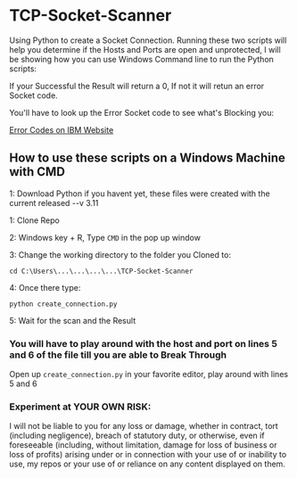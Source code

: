 # TCP-Socket-Scanner
Using Python to create a Socket Connection.
Running these two scripts will help you determine if the Hosts and Ports are open and unprotected, I will be showing how you can use Windows Command line to run the Python scripts:

If your Successful the Result will return a 0, 
If not it will retun an error Socket code. 

You'll have to look up the Error Socket code to see what's Blocking you:

[Error Codes on IBM Website](https://www.ibm.com/docs/en/db2/11.1?topic=message-tcpip-errors)

## How to use these scripts on a Windows Machine with CMD

1: Download Python if you havent yet, these files were created with the current released --v 3.11

1: Clone Repo

2: Windows key + R, Type `CMD` in the pop up window

3: Change the working directory to the folder you Cloned to:

`cd C:\Users\...\...\...\...\TCP-Socket-Scanner`

4: Once there type:

`python create_connection.py`

5: Wait for the scan and the Result

### You will have to play around with the host and port on lines 5 and 6 of the file till you are able to Break Through
Open up `create_connection.py` in your favorite editor, play around with lines 5 and 6

### Experiment at YOUR OWN RISK:
I will not be liable to you for any loss or damage, whether in contract, tort (including negligence), breach of statutory duty, or otherwise, even if foreseeable (including, without limitation, damage for loss of business or loss of profits) arising under or in connection with your use of or inability to use, my repos or your use of or reliance on any content displayed on them.

